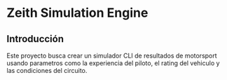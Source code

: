 # Zeith Simulation Engine
## Introducción

Este proyecto busca crear un simulador CLI de resultados de motorsport usando parametros como la experiencia del piloto, el rating del vehiculo y las condiciones del circuito.